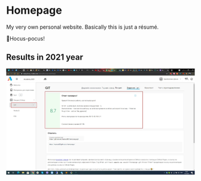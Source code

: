 # Homepage
My very own personal website. Basically this is just a résumé.

🧙Hocus-pocus!

## Results in 2021 year
![Screenshot](img/2021results.jpg)